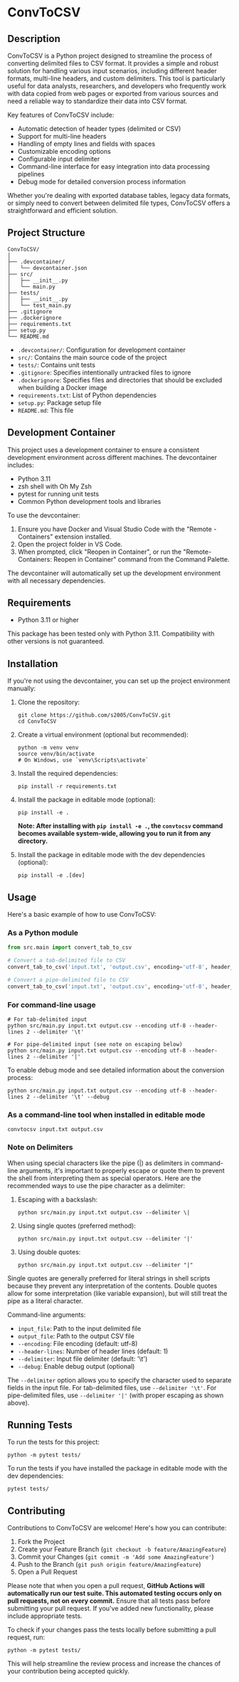 # ConvToCSV

## Description

ConvToCSV is a Python project designed to streamline the process of converting delimited files to CSV format. It provides a simple and robust solution for handling various input scenarios, including different header formats, multi-line headers, and custom delimiters. This tool is particularly useful for data analysts, researchers, and developers who frequently work with data copied from web pages or exported from various sources and need a reliable way to standardize their data into CSV format.

Key features of ConvToCSV include:

- Automatic detection of header types (delimited or CSV)
- Support for multi-line headers
- Handling of empty lines and fields with spaces
- Customizable encoding options
- Configurable input delimiter
- Command-line interface for easy integration into data processing pipelines
- Debug mode for detailed conversion process information

Whether you're dealing with exported database tables, legacy data formats, or simply need to convert between delimited file types, ConvToCSV offers a straightforward and efficient solution.

## Project Structure

```shell
ConvToCSV/
│
├── .devcontainer/
│   └── devcontainer.json
├── src/
│   ├── __init__.py
│   └── main.py
├── tests/
│   ├── __init__.py
│   └── test_main.py
├── .gitignore
├── .dockerignore
├── requirements.txt
├── setup.py
└── README.md
```

- `.devcontainer/`: Configuration for development container
- `src/`: Contains the main source code of the project
- `tests/`: Contains unit tests
- `.gitignore`: Specifies intentionally untracked files to ignore
- `.dockerignore`: Specifies files and directories that should be excluded when building a Docker image
- `requirements.txt`: List of Python dependencies
- `setup.py`: Package setup file
- `README.md`: This file

## Development Container

This project uses a development container to ensure a consistent development environment across different machines. The devcontainer includes:

- Python 3.11
- zsh shell with Oh My Zsh
- pytest for running unit tests
- Common Python development tools and libraries

To use the devcontainer:

1. Ensure you have Docker and Visual Studio Code with the "Remote - Containers" extension installed.
2. Open the project folder in VS Code.
3. When prompted, click "Reopen in Container", or run the "Remote-Containers: Reopen in Container" command from the Command Palette.

The devcontainer will automatically set up the development environment with all necessary dependencies.

## Requirements

- Python 3.11 or higher

This package has been tested only with Python 3.11. Compatibility with other versions is not guaranteed.

## Installation

If you're not using the devcontainer, you can set up the project environment manually:

1. Clone the repository:

   ```shell
   git clone https://github.com/s2005/ConvToCSV.git
   cd ConvToCSV
   ```

2. Create a virtual environment (optional but recommended):

   ```shell
   python -m venv venv
   source venv/bin/activate
   # On Windows, use `venv\Scripts\activate`
   ```

3. Install the required dependencies:

   ```shell
   pip install -r requirements.txt
   ```

4. Install the package in editable mode (optional):

   ```shell
   pip install -e .
   ```

   **Note: After installing with `pip install -e .`, the `convtocsv` command becomes available system-wide, allowing you to run it from any directory.**

5. Install the package in editable mode with the dev dependencies (optional):

   ```shell
   pip install -e .[dev]
   ```

## Usage

Here's a basic example of how to use ConvToCSV:

### As a Python module

```python
from src.main import convert_tab_to_csv

# Convert a tab-delimited file to CSV
convert_tab_to_csv('input.txt', 'output.csv', encoding='utf-8', header_lines=2, delimiter='\t')

# Convert a pipe-delimited file to CSV
convert_tab_to_csv('input.txt', 'output.csv', encoding='utf-8', header_lines=2, delimiter='|')
```

### For command-line usage

```shell
# For tab-delimited input
python src/main.py input.txt output.csv --encoding utf-8 --header-lines 2 --delimiter '\t'

# For pipe-delimited input (see note on escaping below)
python src/main.py input.txt output.csv --encoding utf-8 --header-lines 2 --delimiter '|'
```

To enable debug mode and see detailed information about the conversion process:

```shell
python src/main.py input.txt output.csv --encoding utf-8 --header-lines 2 --delimiter '\t' --debug
```

### As a command-line tool when installed in editable mode

```shell
convtocsv input.txt output.csv
```

### Note on Delimiters

When using special characters like the pipe (|) as delimiters in command-line arguments, it's important to properly escape or quote them to prevent the shell from interpreting them as special operators. Here are the recommended ways to use the pipe character as a delimiter:

1. Escaping with a backslash:

   ```shell
   python src/main.py input.txt output.csv --delimiter \|
   ```

2. Using single quotes (preferred method):

   ```shell
   python src/main.py input.txt output.csv --delimiter '|'
   ```

3. Using double quotes:

   ```shell
   python src/main.py input.txt output.csv --delimiter "|"
   ```

Single quotes are generally preferred for literal strings in shell scripts because they prevent any interpretation of the contents. Double quotes allow for some interpretation (like variable expansion), but will still treat the pipe as a literal character.

Command-line arguments:

- `input_file`: Path to the input delimited file
- `output_file`: Path to the output CSV file
- `--encoding`: File encoding (default: utf-8)
- `--header-lines`: Number of header lines (default: 1)
- `--delimiter`: Input file delimiter (default: '\t')
- `--debug`: Enable debug output (optional)

The `--delimiter` option allows you to specify the character used to separate fields in the input file. For tab-delimited files, use `--delimiter '\t'`. For pipe-delimited files, use `--delimiter '|'` (with proper escaping as shown above).

## Running Tests

To run the tests for this project:

```shell
python -m pytest tests/
```

To run the tests if you have installed the package in editable mode with the dev dependencies:

```shell
pytest tests/
```

## Contributing

Contributions to ConvToCSV are welcome! Here's how you can contribute:

1. Fork the Project
2. Create your Feature Branch (`git checkout -b feature/AmazingFeature`)
3. Commit your Changes (`git commit -m 'Add some AmazingFeature'`)
4. Push to the Branch (`git push origin feature/AmazingFeature`)
5. Open a Pull Request

Please note that when you open a pull request, **GitHub Actions will automatically run our test suite. This automated testing occurs only on pull requests, not on every commit.** Ensure that all tests pass before submitting your pull request. If you've added new functionality, please include appropriate tests.

To check if your changes pass the tests locally before submitting a pull request, run:

```shell
python -m pytest tests/
```

This will help streamline the review process and increase the chances of your contribution being accepted quickly.
